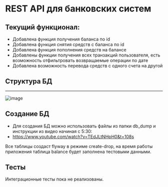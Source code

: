 # REST API для банковских систем

## Текущий функционал:
* Добавлена функция получения баланса по id
* Добавлена функция снятия средств с баланса по id
* Добавлена функция пополнения средств на балансе
* Добавлены функции получения всех транзакций пользователя, есть возможность отфильтровать возвращаемые операции по дате
* Добавлена возможность перевода средств с одного счета на другой

## Структура БД
---
![image](https://github.com/GodTierDamage/-SF_final_project/assets/101549336/0d8b5692-0769-44bd-9675-be87e22ee7f8)

## Создание БД
* Для создания БД можно использовать файлы из папки db_dump и инструкции из видео начиная с 5:30:
* https://www.youtube.com/watch?v=TEdJLtNHpH0&t=108s

Все таблицы создаст flyway в режиме create-drop, на время работы приложения таблица balance будет заполнена тестовыми данными.

## Тесты
Интеграционные тесты пока не реализованы.
